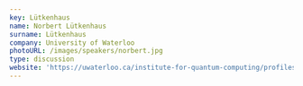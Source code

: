 ```yaml
---
key: Lütkenhaus
name: Norbert Lütkenhaus
surname: Lütkenhaus
company: University of Waterloo
photoURL: /images/speakers/norbert.jpg
type: discussion
website: 'https://uwaterloo.ca/institute-for-quantum-computing/profiles/norbert-lutkenhaus'
---
```

